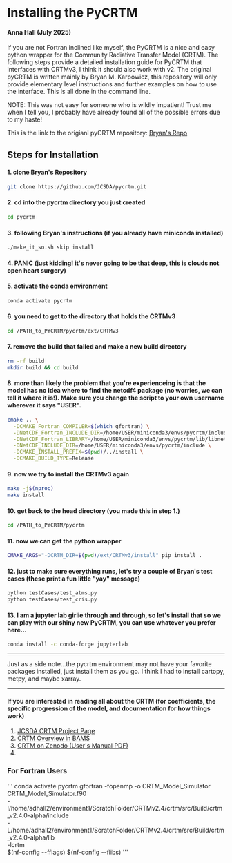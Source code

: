 # Installing the PyCRTM 
#### Anna Hall (July 2025)
If you are not Fortran inclined like myself, the PyCRTM is a nice and easy python wrapper for the Community Radiative Transfer Model (CRTM). The following steps provide a detailed installation guide for PyCRTM that interfaces with CRTMv3, I think it should also work with v2. The original pyCRTM is written mainly by Bryan M. Karpowicz, this repository will only provide elementary level instructions and further examples on how to use the interface. This is all done in the command line.

NOTE: This was not easy for someone who is wildly impatient! Trust me when I tell you, I probably have already found all of the possible errors due to my haste!

This is the link to the origianl pyCRTM repository: [Bryan's Repo](https://github.com/JCSDA/pycrtm)

## Steps for Installation
#### 1. clone Bryan's Repository
```bash
git clone https://github.com/JCSDA/pycrtm.git
```
#### 2. cd into the pycrtm directory you just created
```bash
cd pycrtm
```
#### 3. following Bryan's instructions (if you already have miniconda installed)
```bash
./make_it_so.sh skip install
```
#### 4. PANIC (just kidding! it's never going to be that deep, this is clouds not open heart surgery)
#### 5. activate the conda environment
```bash
conda activate pycrtm
```
#### 6. you need to get to the directory that holds the CRTMv3
```bash
cd /PATH_to_PYCRTM/pycrtm/ext/CRTMv3
```
#### 7. remove the build that failed and make a new build directory
```bash
rm -rf build
mkdir build && cd build
```
#### 8. more than likely the problem that you're experienceing is that the model has no idea where to find the netcdf4 package (no worries, we can tell it where it is!). Make sure you change the script to your own username wherever it says "USER".
```bash
cmake .. \
  -DCMAKE_Fortran_COMPILER=$(which gfortran) \
  -DNetCDF_Fortran_INCLUDE_DIR=/home/USER/miniconda3/envs/pycrtm/include \
  -DNetCDF_Fortran_LIBRARY=/home/USER/miniconda3/envs/pycrtm/lib/libnetcdff.so \
  -DNetCDF_INCLUDE_DIR=/home/USER/miniconda3/envs/pycrtm/include \
  -DCMAKE_INSTALL_PREFIX=$(pwd)/../install \
  -DCMAKE_BUILD_TYPE=Release
```
#### 9. now we try to install the CRTMv3 again
```bash
make -j$(nproc)
make install
```
#### 10. get back to the head directory (you made this in step 1.)
```bash
cd /PATH_to_PYCRTM/pycrtm
```
#### 11. now we can get the python wrapper
```bash
CMAKE_ARGS="-DCRTM_DIR=$(pwd)/ext/CRTMv3/install" pip install .
```
#### 12. just to make sure everything runs, let's try a couple of Bryan's test cases (these print a fun little "yay" message)
```bash
python testCases/test_atms.py
python testCases/test_cris.py
```
#### 13. I am a jupyter lab girlie through and through, so let's install that so we can play with our shiny new PyCRTM, you can use whatever you prefer here...
```bash
conda install -c conda-forge jupyterlab
```
---
Just as a side note...the pycrtm environment may not have your favorite packages installed, just install them as you go. I think I had to install cartopy, metpy, and maybe xarray.

---
#### If you are interested in reading all about the CRTM (for coefficients, the specific progression of the model, and documentation for how things work)
1. [JCSDA CRTM Project Page](https://www.jcsda.org/jcsda-project-community-radiative-transfer-model)
2. [CRTM Overview in BAMS](https://doi.org/10.1175/BAMS-D-22-0015.1)
3. [CRTM on Zenodo (User's Manual PDF)](https://zenodo.org/records/13646883)
4. 

### For Fortran Users
'''
conda activate pycrtm
gfortran -fopenmp -o CRTM_Model_Simulator CRTM_Model_Simulator.f90 \
  -I/home/adhall2/environment1/ScratchFolder/CRTMv2.4/crtm/src/Build/crtm_v2.4.0-alpha/include \
  -L/home/adhall2/environment1/ScratchFolder/CRTMv2.4/crtm/src/Build/crtm_v2.4.0-alpha/lib \
  -lcrtm \
  $(nf-config --fflags) $(nf-config --flibs)
'''







